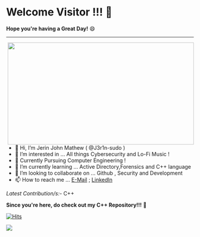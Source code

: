 # Welcome Visitor !!! 👋

**Hope you're having a Great Day!** 😄
- - - -

<img src="https://user-images.githubusercontent.com/71806917/113606471-b1930e00-9665-11eb-9b06-6b214bf67b5f.gif" align="right" height="275" width="500">

- 👋 Hi, I’m Jerin John Mathew ( @J3r1n-sudo )
- 👀 I’m interested in ... All things Cybersecurity and Lo-Fi Music !
- 📝 Currently Pursuing Computer Engineering !
- 🌱 I’m currently learning ... Active Directory,Forensics and C++ language
- 💞️ I’m looking to collaborate on ... Github , Security and Development
- 📫 How to reach me ... [E-Mail](jerinjohnmathew200060@gmail.com) ; [LinkedIn](https://www.linkedin.com/in/jerin-john-mathew-7a20b7134)


*Latest Contribution/s:-*  C++

**Since you're here, do check out my C++ Repository!!!** 🙂 

[![Hits](https://hits.seeyoufarm.com/api/count/incr/badge.svg?url=https%3A%2F%2Fgithub.com%2FJ3r1n-sudo&count_bg=%2370DF1C&title_bg=%23555555&icon=prometheus.svg&icon_color=%2335C3FD&title=Visitor+Count&edge_flat=false)](https://hits.seeyoufarm.com)


![](https://komarev.com/ghpvc/?username=J3r1n-sudo&label=👁️+PROFILE+VIEWS&color=brightgreen)

<!---
J3r1n-sudo/J3r1n-sudo is a ✨ special ✨ repository because its `README.md` (this file) appears on your GitHub profile.
You can click the Preview link to take a look at your changes.  other gif links : **https://media.giphy.com/media/fwbZnTftCXVocKzfxR/giphy.gif**
--->

